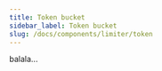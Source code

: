 ```yaml
---
title: Token bucket
sidebar_label: Token bucket
slug: /docs/components/limiter/token
---
```


balala...